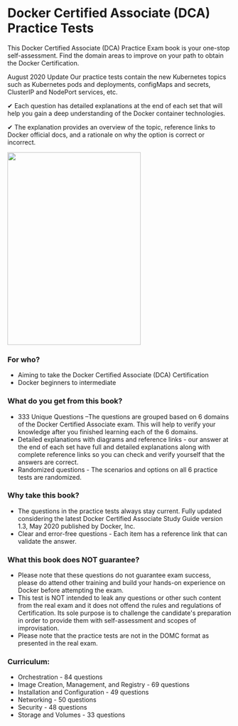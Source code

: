 # Docker Certified Associate (DCA) Practice Tests


This Docker Certified Associate (DCA) Practice Exam book is your one-stop self-assessment. Find the domain areas to improve on your path to obtain the Docker Certification.

August 2020 Update Our practice tests contain the new Kubernetes topics such as Kubernetes pods and deployments, configMaps and secrets, ClusterIP and NodePort services, etc.


✔ Each question has detailed explanations at the end of each set that will help you gain a deep understanding of the Docker container technologies.

✔ The explanation provides an overview of the topic, reference links to Docker official docs, and a rationale on why the option is correct or incorrect.

<a href="https://www.amazon.com/dp/B08GCVGMN4"><img src="https://github.com/lucian-12/DCA-Practice-Questions/blob/master/img/book_cover7.jpg" align="center" height="433" width="300" ></a>

### For who?
* Aiming to take the Docker Certified Associate (DCA) Certification
* Docker beginners to intermediate

### What do you get from this book?
* 333 Unique Questions –The questions are grouped based on 6 domains of the Docker Certified Associate exam. This will help to verify your knowledge after you finished learning each of the 6 domains.
* Detailed explanations with diagrams and reference links - our answer at the end of each set have full and detailed explanations along with complete reference links so you can check and verify yourself that the answers are correct.
* Randomized questions - The scenarios and options on all 6 practice tests are randomized. 

### Why take this book?
* The questions in the practice tests always stay current. Fully updated considering the latest Docker Certified Associate Study Guide version 1.3, May 2020 published by Docker, Inc.
* Clear and error-free questions - Each item has a reference link that can validate the answer.

### What this book does NOT guarantee?
* Please note that these questions do not guarantee exam success, please do attend other training and build your hands-on experience on Docker before attempting the exam.
* This test is NOT intended to leak any questions or other such content from the real exam and it does not offend the rules and regulations of Certification. Its sole purpose is to challenge the candidate's preparation in order to provide them with self-assessment and scopes of improvisation.
* Please note that the practice tests are not in the DOMC format as presented in the real exam. 
### Curriculum:
* Orchestration - 84 questions
* Image Creation, Management, and Registry - 69 questions
* Installation and Configuration - 49 questions
* Networking - 50 questions
* Security - 48 questions
* Storage and Volumes - 33 questions


